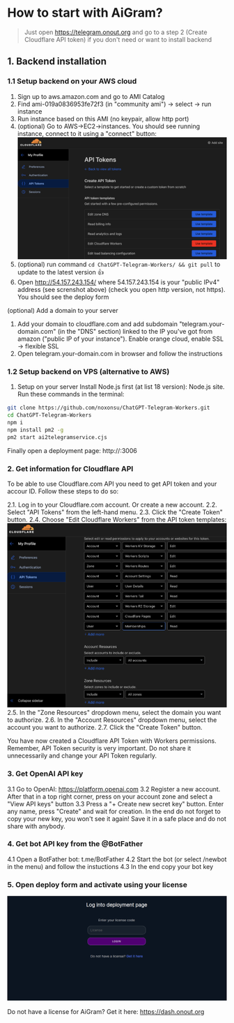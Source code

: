 # How to start with AiGram?

> Just open https://telegram.onout.org and go to a step 2 (Create Cloudflare API token) if you don't need or want to install backend

## 1. Backend installation

### 1.1 Setup backend on your AWS cloud

1. Sign up to aws.amazon.com and go to AMI Catalog
2. Find ami-019a0836953fe72f3 (in "community ami") -> select -> run instance
3. Run instance based on this AMI (no keypair, allow http port)
4. (optional) Go to AWS->EC2->instances. You should see running instance, connect to it using a "connect" button:
   <img src="./images/cf-api-tokens-page.png">
5. (optional) run command ```cd ChatGPT-Telegram-Workers/ && git pull``` to update to the latest version 👍
6. Open http://54.157.243.154/ where 54.157.243.154 is your "public IPv4" address (see screnshot above) (check you open http version, not https). You should see the deploy form

(optional) Add a domain to your server

1. Add your domain to cloudflare.com and add subdomain "telegram.your-domain.com" (in the "DNS" section) linked to the IP you've got from amazon ("public IP of your instance"). Enable orange cloud, enable SSL -> flexible SSL
2. Open telegram.your-domain.com in browser and follow the instructions

### 1.2 Setup backend on VPS (alternative to AWS)

1. Setup on your server
   Install Node.js first (at list 18 version): Node.js site.
   Run these commands in the terminal:

```bash
git clone https://github.com/noxonsu/ChatGPT-Telegram-Workers.git
cd ChatGPT-Telegram-Workers
npm i
npm install pm2 -g
pm2 start ai2telegramservice.cjs
```

Finally open a deployment page: http://<Your IP>:3006

### 2. Get information for Cloudflare API

To be able to use Cloudflare.com API you need to get API token and your accour ID. Follow these steps to do so:

2.1. Log in to your Cloudflare.com account. Or create a new account.
2.2. Select "API Tokens" from the left-hand menu.
2.3. Click the "Create Token" button.
2.4. Choose "Edit Cloudflare Workers" from the API token templates:
<img src="./images/cf-token-settings.png">
2.5. In the "Zone Resources" dropdown menu, select the domain you want to authorize.
2.6. In the "Account Resources" dropdown menu, select the account you want to authorize.
2.7. Click the "Create Token" button.

You have now created a Cloudflare API Token with Workers permissions. Remember, API Token security is very important. Do not share it unnecessarily and change your API Token regularly.

### 3. Get OpenAI API key

3.1 Go to OpenAI: https://platform.openai.com
3.2 Register a new account. After that in a top right corner, press on your account zone and select a "View API keys" button
3.3 Press a "+ Create new secret key" button. Enter any name, press "Create" and wait for creation. In the end do not forget to copy your new key, you won't see it again! Save it in a safe place and do not share with anybody.

### 4. Get bot API key from the @BotFather

4.1 Open a BotFather bot: t.me/BotFather
4.2 Start the bot (or select /newbot in the menu) and follow the instuctions
4.3 In the end copy your bot key

### 5. Open deploy form and activate using your license

<img src="./images/onout-login-page.png">

Do not have a license for AiGram? Get it here: https://dash.onout.org